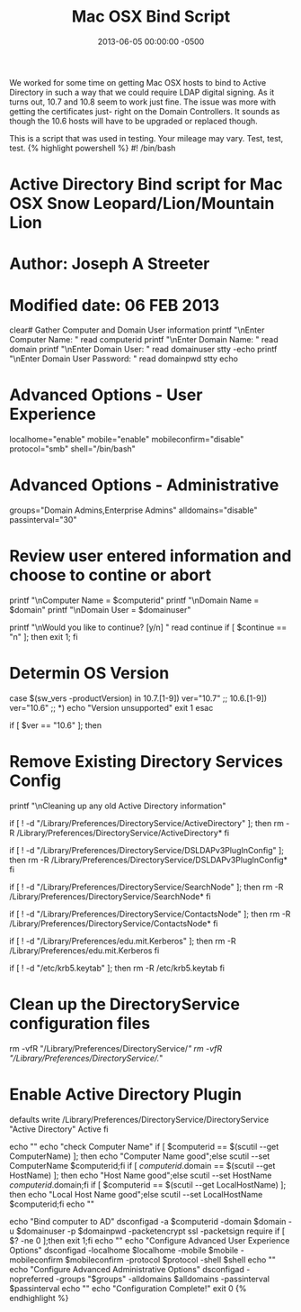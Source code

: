 ﻿---
layout: post
title:  Mac OSX Bind Script
date:   2013-06-05 00:00:00 -0500
categories: IT
---






We worked for some time on getting Mac OSX hosts to bind to Active Directory in such a way that we could require LDAP digital signing. As it turns out, 10.7 and 10.8 seem to work just fine. The issue was more with getting the certificates just-  right on the Domain Controllers. It sounds as though the 10.6 hosts will have to be upgraded or replaced though.

This is a script that was used in testing. Your mileage may vary. Test, test, test.
{% highlight powershell %}
#! /bin/bash
# Active Directory Bind script for Mac OSX Snow Leopard/Lion/Mountain Lion
# Author: Joseph A Streeter
# Modified date: 06 FEB 2013
clear# Gather Computer and Domain User information
printf "\nEnter Computer Name: "
read computerid
printf "\nEnter Domain Name: "
read domain
printf "\nEnter Domain User: "
read domainuser
stty -echo
printf "\nEnter Domain User Password: "
read domainpwd
stty echo

# Advanced Options - User Experience
localhome="enable"
mobile="enable"
mobileconfirm="disable"
protocol="smb"
shell="/bin/bash"

# Advanced Options - Administrative
groups="Domain Admins,Enterprise Admins"
alldomains="disable"
passinterval="30"

# Review user entered information and choose to contine or abort
printf "\nComputer Name = $computerid"
printf "\nDomain Name = $domain"
printf "\nDomain User = $domainuser"

printf "\nWould you like to continue? [y/n] "
read continue
if [ $continue == "n" ]; then exit 1; fi

# Determin OS Version
case $(sw_vers -productVersion) in
10.7.[1-9])
ver="10.7"
;;
10.6.[1-9])
ver="10.6"
;;
*)
echo "Version unsupported"
exit 1
esac

if [ $ver == "10.6" ]; then

# Remove Existing Directory Services Config
printf "\nCleaning up any old Active Directory information"

if [ ! -d "/Library/Preferences/DirectoryService/ActiveDirectory" ]; then
rm -R /Library/Preferences/DirectoryService/ActiveDirectory*
fi

if [ ! -d "/Library/Preferences/DirectoryService/DSLDAPv3PlugInConfig" ]; then
rm -R /Library/Preferences/DirectoryService/DSLDAPv3PlugInConfig*
fi

if [ ! -d "/Library/Preferences/DirectoryService/SearchNode" ]; then
rm -R /Library/Preferences/DirectoryService/SearchNode*
fi

if [ ! -d "/Library/Preferences/DirectoryService/ContactsNode" ]; then
rm -R /Library/Preferences/DirectoryService/ContactsNode*
fi

if [ ! -d "/Library/Preferences/edu.mit.Kerberos" ]; then
rm -R /Library/Preferences/edu.mit.Kerberos
fi

if [ ! -d "/etc/krb5.keytab" ]; then
rm -R /etc/krb5.keytab
fi

# Clean up the DirectoryService configuration files
rm -vfR "/Library/Preferences/DirectoryService/*"
rm -vfR "/Library/Preferences/DirectoryService/.*"

# Enable Active Directory Plugin
defaults write /Library/Preferences/DirectoryService/DirectoryService "Active Directory" Active
fi

echo ""
echo "check Computer Name"
if [ $computerid == $(scutil --get ComputerName) ]; then echo "Computer Name good";else scutil --set ComputerName $computerid;fi
if [ $computerid.$domain == $(scutil --get HostName) ]; then echo "Host Name good";else scutil --set HostName $computerid.$domain;fi
if [ $computerid == $(scutil --get LocalHostName) ]; then echo "Local Host Name good";else scutil --set LocalHostName $computerid;fi
echo ""

echo "Bind computer to AD"
dsconfigad -a $computerid -domain $domain -u $domainuser -p $domainpwd -packetencrypt ssl -packetsign require
if [ $? -ne 0 ];then exit 1;fi
echo ""
echo "Configure Advanced User Experience Options"
dsconfigad -localhome $localhome -mobile $mobile -mobileconfirm $mobileconfirm -protocol $protocol -shell $shell
echo ""
echo "Configure Advanced Administrative Options"
dsconfigad -nopreferred -groups "$groups" -alldomains $alldomains -passinterval $passinterval
echo ""
echo "Configuration Complete!"
exit 0
{% endhighlight %}


